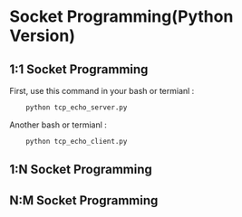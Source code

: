 # Socket Programming(Python Version)

## 1:1 Socket Programming

First, use this command in your bash or termianl :

```bash
    python tcp_echo_server.py
```
Another bash or termianl :

```bash
    python tcp_echo_client.py
```

## 1:N Socket Programming


## N:M Socket Programming

